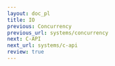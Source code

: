 ```yaml
---
layout: doc_pl
title: IO
previous: Concurrency
previous_url: systems/concurrency
next: C-API
next_url: systems/c-api
review: true
---
```

